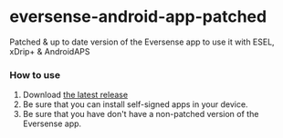 # eversense-android-app-patched

Patched & up to date version of the Eversense app to use it with ESEL, xDrip+ & AndroidAPS

### How to use
1. Download [the latest release](https://github.com/pablodelolmo/eversense-android-app-patched/releases/latest)
2. Be sure that you can install self-signed apps in your device.
3. Be sure that you have don't have a non-patched version of the Eversense app.